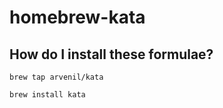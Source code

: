 # homebrew-kata

## How do I install these formulae?
```
brew tap arvenil/kata
```
```
brew install kata
```
